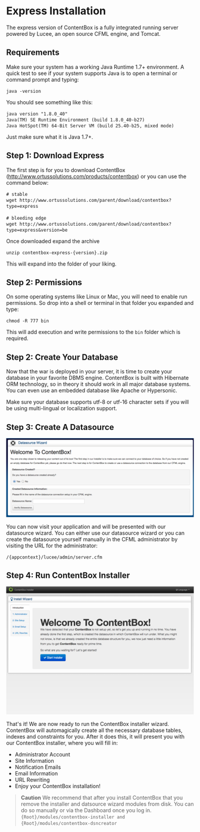 # Express Installation

The express version of ContentBox is a fully integrated running server powered by Lucee, an open source CFML engine, and Tomcat.  

## Requirements
Make sure your system has a working Java Runtime 1.7+ environment.  A quick test to see if your system supports Java is to open a terminal or command prompt and typing:

```
java -version
```

You should see something like this:

```
java version "1.8.0_40"
Java(TM) SE Runtime Environment (build 1.8.0_40-b27)
Java HotSpot(TM) 64-Bit Server VM (build 25.40-b25, mixed mode)
```

Just make sure what it is Java 1.7+.


## Step 1: Download Express
The first step is for you to download ContentBox (http://www.ortussolutions.com/products/contentbox) or you can use the command below:

```
# stable
wget http://www.ortussolutions.com/parent/download/contentbox?type=express

# bleeding edge
wget http://www.ortussolutions.com/parent/download/contentbox?type=express&version=be
```

Once downloaded expand the archive

```
unzip contentbox-express-{version}.zip
```

This will expand into the folder of your liking.

## Step 2: Permissions

On some operating systems like Linux or Mac, you will need to enable run permissions. So drop into a shell or terminal in that folder you expanded and type:

```
chmod -R 777 bin
```

This will add execution and write permissions to the `bin` folder which is required.


## Step 2: Create Your Database
Now that the war is deployed in your server, it is time to create your database in your favorite DBMS engine.  ContentBox is built with Hibernate ORM technology, so in theory it should work in all major database systems. You can even use an embedded database like Apache or Hypersonic.

Make sure your database supports utf-8 or utf-16 character sets if you will be using multi-lingual or localization support.

## Step 3: Create A Datasource


![](../images/datasource_wizard.png)

You can now visit your application and will be presented with our datasource wizard.  You can either use our datasource wizard or you can create the datasource yourself manually in the CFML administrator by visiting the URL for the administrator:

```
/{appcontext}/lucee/admin/server.cfm
```


## Step 4: Run ContentBox Installer

![](../images/installer_wizard.png)

That's it! We are now ready to run the ContentBox installer wizard.  ContentBox will automagically create all the necessary database tables, indexes and constraints for you.  After it does this, it will present you with our ContentBox installer, where you will fill in:

* Administrator Account
* Site Information
* Notification Emails
* Email Information
* URL Rewriting
* Enjoy your ContentBox installation!

 

> **Caution** We recommend that after you install ContentBox that you remove the installer and datsource wizard modules from disk.  You can do so manually or via the Dashboard once you log in. `{Root}/modules/contentbox-installer and {Root}/modules/contentbox-dsncreator`